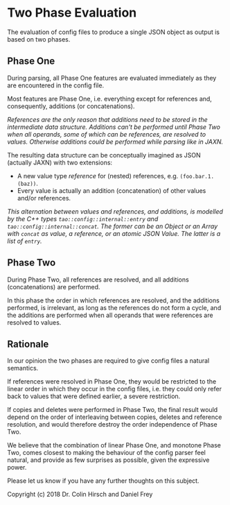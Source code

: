 # Two Phase Evaluation

The evaluation of config files to produce a single JSON object as output is based on two phases.

## Phase One

During parsing, all Phase One features are evaluated immediately as they are encountered in the config file.

Most features are Phase One, i.e. everything except for references and, consequently, additions (or concatenations).

*References are the only reason that additions need to be stored in the intermediate data structure. Additions can't be performed until Phase Two when all operands, some of which can be references, are resolved to values. Otherwise additions could be performed while parsing like in JAXN.*

The resulting data structure can be conceptually imagined as JSON (actually JAXN) with two extensions:

 * A new value type *reference* for (nested) references, e.g. `(foo.bar.1.(baz))`.
 * Every value is actually an addition (concatenation) of other values and/or references.

*This alternation between values and references, and additions, is modelled by the C++ types `tao::config::internal::entry` and `tao::config::internal::concat`. The former can be an Object or an Array with `concat` as value, a reference, or an atomic JSON Value. The latter is a list of `entry`.*

## Phase Two

During Phase Two, all references are resolved, and all additions (concatenations) are performed.

In this phase the order in which references are resolved, and the additions performed, is irrelevant, as long as the references do not form a cycle, and the additions are performed when all operands that were references are resolved to values.

## Rationale

In our opinion the two phases are required to give config files a natural semantics.

If references were resolved in Phase One, they would be restricted to the linear order in which they occur in the config files, i.e. they could only refer back to values that were defined earlier, a severe restriction.

If copies and deletes were performed in Phase Two, the final result would depend on the order of interleaving between copies, deletes and reference resolution, and would therefore destroy the order independence of Phase Two.

We believe that the combination of linear Phase One, and monotone Phase Two, comes closest to making the behaviour of the config parser feel natural, and provide as few surprises as possible, given the expressive power.

Please let us know if you have any further thoughts on this subject.

Copyright (c) 2018 Dr. Colin Hirsch and Daniel Frey
